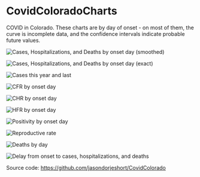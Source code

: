 # CovidColoradoCharts
COVID in Colorado.  These charts are by day of onset - on most of them, the curve is incomplete data, and the confidence intervals indicate probable future values.

![Cases, Hospitalizations, and Deaths by onset day (smoothed)](https://raw.githubusercontent.com/jasondorjeshort/CovidColoradoCharts/main/cases-hospitalizations-deaths-onset-log-smooth.png)

![Cases, Hospitalizations, and Deaths by onset day (exact)](https://raw.githubusercontent.com/jasondorjeshort/CovidColoradoCharts/main/cases-hospitalizations-deaths-onset-log-exact.png)

![Cases this year and last](https://raw.githubusercontent.com/jasondorjeshort/CovidColoradoCharts/main/cases-onset-log-smooth.png)

![CFR by onset day](https://raw.githubusercontent.com/jasondorjeshort/CovidColoradoCharts/main/cfr-onset.png)

![CHR by onset day](https://raw.githubusercontent.com/jasondorjeshort/CovidColoradoCharts/main/chr-onset.png)

![HFR by onset day](https://raw.githubusercontent.com/jasondorjeshort/CovidColoradoCharts/main/hfr-onset.png)

![Positivity by onset day](https://raw.githubusercontent.com/jasondorjeshort/CovidColoradoCharts/main/positivity-onset.png)

![Reproductive rate](https://raw.githubusercontent.com/jasondorjeshort/CovidColoradoCharts/main/R-cases-hospitalizations-deaths-onset.png)

![Deaths by day](https://raw.githubusercontent.com/jasondorjeshort/CovidColoradoCharts/main/deaths-death-log-smooth.png)

![Delay from onset to cases, hospitalizations, and deaths](https://raw.githubusercontent.com/jasondorjeshort/CovidColoradoCharts/main/delay-cases-hospitalizations-deaths-onset-cumulative.png)

Source code: https://github.com/jasondorjeshort/CovidColorado